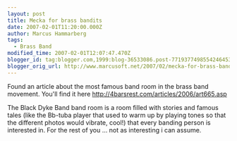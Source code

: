 ```yaml
---
layout: post
title: Mecka for brass bandits
date: 2007-02-01T11:20:00.000Z
author: Marcus Hammarberg
tags:
  - Brass Band
modified_time: 2007-02-01T12:07:47.470Z
blogger_id: tag:blogger.com,1999:blog-36533086.post-7719377498554246453
blogger_orig_url: http://www.marcusoft.net/2007/02/mecka-for-brass-bandits.html
---
```



Found
an article about the most famous band room in the brass band movement.
You'll find it here <http://4barsrest.com/articles/2006/art665.asp>

The Black Dyke Band band room is a room filled with stories and famous
tales (like the Bb-tuba player that used to warm up by playing tones so
that the different photos would vibrate, cool!) that every banding
person is interested in. For the rest of you ... not as interesting i
can assume.
